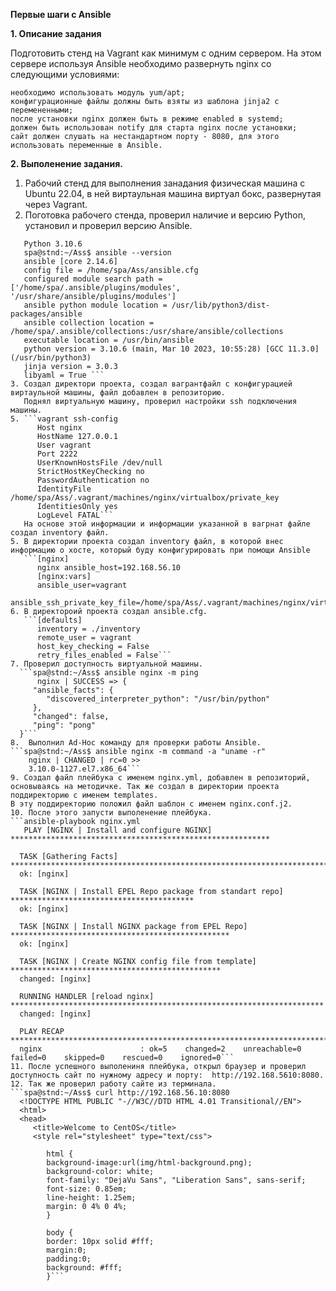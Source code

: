 **Первые шаги с Ansible**

**1. Описание задания**

Подготовить стенд на Vagrant как минимум с одним сервером. На этом сервере используя Ansible необходимо развернуть nginx со следующими условиями:

    необходимо использовать модуль yum/apt;
    конфигурационные файлы должны быть взяты из шаблона jinja2 с перемененными;
    после установки nginx должен быть в режиме enabled в systemd;
    должен быть использован notify для старта nginx после установки;
    сайт должен слушать на нестандартном порту - 8080, для этого использовать переменные в Ansible.
    
    
    
 **2. Выполенение задания.**

1. Рабочий стенд для выполнения занадания физическая машина с Ubuntu 22.04, в ней виртаульная машина виртуал бокс, развернутая через Vagrant.
2. Поготовка рабочего стенда, проверил наличие и версию Python, установил и проверил версию Ansible.
```spa@stnd:~/Ass$ python3 --version
   Python 3.10.6
   spa@stnd:~/Ass$ ansible --version
   ansible [core 2.14.6]
   config file = /home/spa/Ass/ansible.cfg
   configured module search path = ['/home/spa/.ansible/plugins/modules', '/usr/share/ansible/plugins/modules']
   ansible python module location = /usr/lib/python3/dist-packages/ansible
   ansible collection location = /home/spa/.ansible/collections:/usr/share/ansible/collections
   executable location = /usr/bin/ansible
   python version = 3.10.6 (main, Mar 10 2023, 10:55:28) [GCC 11.3.0] (/usr/bin/python3)
   jinja version = 3.0.3
   libyaml = True ```
3. Создал директори проекта, создал вагрантфайл с конфигурацией виртаульной машины, файл добавлен в репозиторию.  
   Поднял виртуальную машину, проверил настройки ssh подключения машины.
5. ```vagrant ssh-config
      Host nginx
      HostName 127.0.0.1
      User vagrant
      Port 2222
      UserKnownHostsFile /dev/null
      StrictHostKeyChecking no
      PasswordAuthentication no
      IdentityFile /home/spa/Ass/.vagrant/machines/nginx/virtualbox/private_key
      IdentitiesOnly yes
      LogLevel FATAL```    
   На основе этой информации и информации указанной в вагрнат файле создал inventory файл.   
5. В директории проекта создал inventory файл, в которой внес информацию о хосте, который буду конфигурировать при помощи Ansible
   ```[nginx]
      nginx ansible_host=192.168.56.10
      [nginx:vars]
      ansible_user=vagrant
      ansible_ssh_private_key_file=/home/spa/Ass/.vagrant/machines/nginx/virtualbox/private_key```    
6. В директороий проекта создал ansible.cfg.
   ```[defaults]
      inventory = ./inventory
      remote_user = vagrant
      host_key_checking = False
      retry_files_enabled = False```     
7. Проверил доступность виртуальной машины.
  ```spa@stnd:~/Ass$ ansible nginx -m ping
      nginx | SUCCESS => {
     "ansible_facts": {
        "discovered_interpreter_python": "/usr/bin/python"
     },
     "changed": false,
     "ping": "pong"
  }```
8.  Выполнил Ad-Hoc команду для проверки работы Ansible.
```spa@stnd:~/Ass$ ansible nginx -m command -a "uname -r"
    nginx | CHANGED | rc=0 >>
    3.10.0-1127.el7.x86_64```
9. Создал файл плейбука с именем nginx.yml, добавлен в репозиторий, основываясь на методичке. Так же создал в директории проекта поддиректорию с именем templates.
В эту поддиректорию положил файл шаблон с именем nginx.conf.j2.
10. После этого запусти выполенение плейбука.
```ansible-playbook nginx.yml
   PLAY [NGINX | Install and configure NGINX] **********************************************************

  TASK [Gathering Facts] ******************************************************************************
  ok: [nginx]

  TASK [NGINX | Install EPEL Repo package from standart repo] *****************************************
  ok: [nginx]

  TASK [NGINX | Install NGINX package from EPEL Repo] *************************************************
  ok: [nginx]

  TASK [NGINX | Create NGINX config file from template] ***********************************************
  changed: [nginx]

  RUNNING HANDLER [reload nginx] **********************************************************************
  changed: [nginx]

  PLAY RECAP ******************************************************************************************
  nginx                      : ok=5    changed=2    unreachable=0    failed=0    skipped=0    rescued=0    ignored=0```
11. После успешного выполениня плейбука, открыл браузер и проверил доступность сайт по нужному адресу и порту:  http://192.168.5610:8080. 
12. Так же проверил работу сайте из терминала. 
```spa@stnd:~/Ass$ curl http://192.168.56.10:8080
  <!DOCTYPE HTML PUBLIC "-//W3C//DTD HTML 4.01 Transitional//EN">
  <html>
  <head>
     <title>Welcome to CentOS</title>
     <style rel="stylesheet" type="text/css"> 

	    html {
	    background-image:url(img/html-background.png);
	    background-color: white;
	    font-family: "DejaVu Sans", "Liberation Sans", sans-serif;
	    font-size: 0.85em;
	    line-height: 1.25em;
	    margin: 0 4% 0 4%;
	    }

	    body {
	    border: 10px solid #fff;
	    margin:0;
	    padding:0;
	    background: #fff;
	    }```
